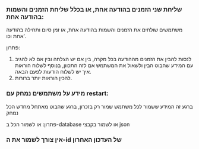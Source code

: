 ### שליחת שני הזמנים בהודעה אחת, או בכלל שליחת הזמנים והשמות בהודעה אחת:

משתמשים שולחים את הזמנים והשמות בהודעה אחת, או זמן סיום ותחילה בהודעה אחת וכו'.

פתרון:

1. לנסות להבין את הזמנים מההודעה בכל מקרה, בין אם יש הצלחה ובין אם לא להגיב עם המידע שהבוט הבין ולשאול את המשתמש אם לזה התכוון, בנוסף לשלוח הוראות איך יש לשלוח הודעות לפעם הבאה.
2. להכין הוראות יותר ברורות.

### מידע על משתמשים נמחק עם restart:

ברגע זה המידע ששמור לכל משתמש שמור רק בזכרון, ברגע שהבוט מאתחל מחדש הכל נמחק

פתרון:
או לשמור הכל ב-database או לשמור בקבצי json

### אין צורך לשמור את ה-id של העדכון האחרון
